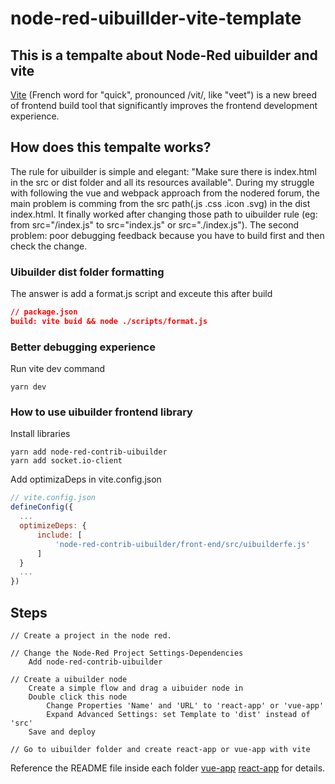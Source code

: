 # node-red-uibuillder-vite-template

## This is a tempalte about Node-Red uibuilder and vite
[Vite](https://vitejs.dev/) (French word for "quick", pronounced /vit/, like "veet") is a new breed of frontend build tool that significantly improves the frontend development experience. 

## How does this tempalte works?
The rule for uibuilder is simple and elegant: "Make sure there is index.html in the src or dist folder and all its resources available". During my struggle with following the vue and webpack approach from the nodered forum, the main problem is comming from the src path(.js .css .icon .svg) in the dist index.html. It finally worked after changing those path to uibuilder rule (eg: from src="/index.js" to src="index.js" or src="./index.js"). The second problem: poor debugging feedback because you have to build first and then check the change.

### Uibuilder dist folder formatting
The answer is add a format.js script and exceute this after build
```json
// package.json
build: vite buid && node ./scripts/format.js
```
### Better debugging experience
Run vite dev command

    yarn dev

### How to use uibuilder frontend library
Install libraries

    yarn add node-red-contrib-uibuilder
    yarn add socket.io-client

Add optimizaDeps in vite.config.json
```javascript
// vite.config.json
defineConfig({
  ...
  optimizeDeps: {
      include: [
          'node-red-contrib-uibuilder/front-end/src/uibuilderfe.js'
      ]
  }
  ...
})
```

## Steps
    // Create a project in the node red.

    // Change the Node-Red Project Settings-Dependencies
        Add node-red-contrib-uibuilder

    // Create a uibuilder node
        Create a simple flow and drag a uibuider node in
        Double click this node
            Change Properties 'Name' and 'URL' to 'react-app' or 'vue-app'
            Expand Advanced Settings: set Template to 'dist' instead of 'src'
        Save and deploy

    // Go to uibuilder folder and create react-app or vue-app with vite

Reference the README file inside each folder [vue-app](https://github.com/newonejoe/node-red-uibuillder-vite-template/tree/main/uibuilder/vue-app) [react-app](https://github.com/newonejoe/node-red-uibuillder-vite-template/tree/main/uibuilder/react-app) for details.



